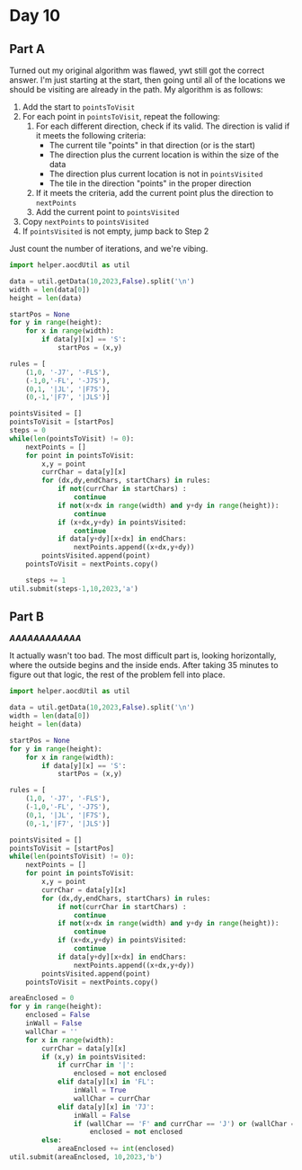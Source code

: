 # Day 10

## Part A

Turned out my original algorithm was flawed, ywt still got the correct answer. I'm just starting at the start, then going until all of the locations we should be visiting are already in the path. My algorithm is as follows:

1. Add the start to ```pointsToVisit```
2. For each point in ```pointsToVisit```, repeat the following:
    1. For each different direction, check if its valid. The direction is valid if it meets the following criteria:
        - The current tile "points" in that direction (or is the start)
        - The direction plus the current location is within the size of the data
        - The direction plus current location is not in ```pointsVisited```
        - The tile in the direction "points" in the proper direction
    2. If it meets the criteria, add the current point plus the direction to ```nextPoints```
    3. Add the current point to ```pointsVisited```
3. Copy ```nextPoints``` to ```pointsVisited```
4. If ```pointsVisited``` is not empty, jump back to Step 2

Just count the number of iterations, and we're vibing.

```python
import helper.aocdUtil as util

data = util.getData(10,2023,False).split('\n')
width = len(data[0])
height = len(data)

startPos = None
for y in range(height):
    for x in range(width):
        if data[y][x] == 'S':
            startPos = (x,y)

rules = [
    (1,0, '-J7', '-FLS'),
    (-1,0,'-FL', '-J7S'),
    (0,1, '|JL', '|F7S'),
    (0,-1,'|F7', '|JLS')]

pointsVisited = []
pointsToVisit = [startPos]
steps = 0
while(len(pointsToVisit) != 0):
    nextPoints = []
    for point in pointsToVisit:
        x,y = point
        currChar = data[y][x]
        for (dx,dy,endChars, startChars) in rules:
            if not(currChar in startChars) :
                continue
            if not(x+dx in range(width) and y+dy in range(height)):
                continue
            if (x+dx,y+dy) in pointsVisited:
                continue
            if data[y+dy][x+dx] in endChars:
                nextPoints.append((x+dx,y+dy))
        pointsVisited.append(point)
    pointsToVisit = nextPoints.copy()

    steps += 1
util.submit(steps-1,10,2023,'a')
```

## Part B

***AAAAAAAAAAAA***

It actually wasn't too bad. The most difficult part is, looking horizontally, where the outside begins and the inside ends. After taking 35 minutes to figure out that logic, the rest of the problem fell into place. 

```python
import helper.aocdUtil as util

data = util.getData(10,2023,False).split('\n')
width = len(data[0])
height = len(data)

startPos = None
for y in range(height):
    for x in range(width):
        if data[y][x] == 'S':
            startPos = (x,y)

rules = [
    (1,0, '-J7', '-FLS'),
    (-1,0,'-FL', '-J7S'),
    (0,1, '|JL', '|F7S'),
    (0,-1,'|F7', '|JLS')]

pointsVisited = []
pointsToVisit = [startPos]
while(len(pointsToVisit) != 0):
    nextPoints = []
    for point in pointsToVisit:
        x,y = point
        currChar = data[y][x]
        for (dx,dy,endChars, startChars) in rules:
            if not(currChar in startChars) :
                continue
            if not(x+dx in range(width) and y+dy in range(height)):
                continue
            if (x+dx,y+dy) in pointsVisited:
                continue
            if data[y+dy][x+dx] in endChars:
                nextPoints.append((x+dx,y+dy))
        pointsVisited.append(point)
    pointsToVisit = nextPoints.copy()

areaEnclosed = 0
for y in range(height):
    enclosed = False
    inWall = False
    wallChar = ''
    for x in range(width):
        currChar = data[y][x]
        if (x,y) in pointsVisited:
            if currChar in '|':
                enclosed = not enclosed
            elif data[y][x] in 'FL':
                inWall = True
                wallChar = currChar
            elif data[y][x] in '7J':
                inWall = False
                if (wallChar == 'F' and currChar == 'J') or (wallChar == 'L' and currChar == '7'):
                    enclosed = not enclosed
        else:
            areaEnclosed += int(enclosed)
util.submit(areaEnclosed, 10,2023,'b')
```
